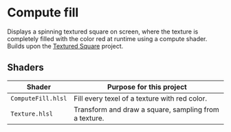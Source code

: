 # Compute fill

Displays a spinning textured square on screen, where the texture is completely filled with the color red at runtime using a compute shader. Builds upon the [Textured Square](../03_square_textured/README.md) project.

## Shaders

Shader             | Purpose for this project
------------------ | -----------------------------------------------------
`ComputeFill.hlsl` | Fill every texel of a texture with red color.
`Texture.hlsl`     | Transform and draw a square, sampling from a texture.
